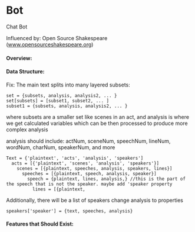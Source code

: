 # Bot
Chat Bot

Influenced by:
Open Source Shakespeare (www.opensourceshakespeare.org)

#### Overview:


#### Data Structure:
Fix:
The main text splits into many layered subsets:

    set = {subsets, analysis, analysis2, ... }
    set[subsets] = [subset1, subset2, ... ]
    subset1 = {subsets, analysis, analysis2, ... }

  where subsets are a smaller set like scenes in an act, and analysis is where we get calculated variables which can be then processed to produce more complex analysis

  analysis should include: actNum, sceneNum, speechNum, lineNum, wordNum, charNum, speakerNum, and more

    Text = {'plaintext', 'acts', 'analysis', 'speakers']
      acts = [{'plaintext', 'scenes', 'analysis', 'speakers'}]
        scenes = [{plaintext, speeches, analysis, speakers, lines}]
          speeches = [{plaintext, speech, analysis, speaker}]
            speech = {plaintext, lines, analysis,} //this is the part of the speech that is not the speaker. maybe add 'speaker property
              lines = [{plaintext,
Additionally, there will be a list of speakers
    change analysis to properties

    speakers['speaker'] = {text, speeches, analysis}

#### Features that Should Exist:
